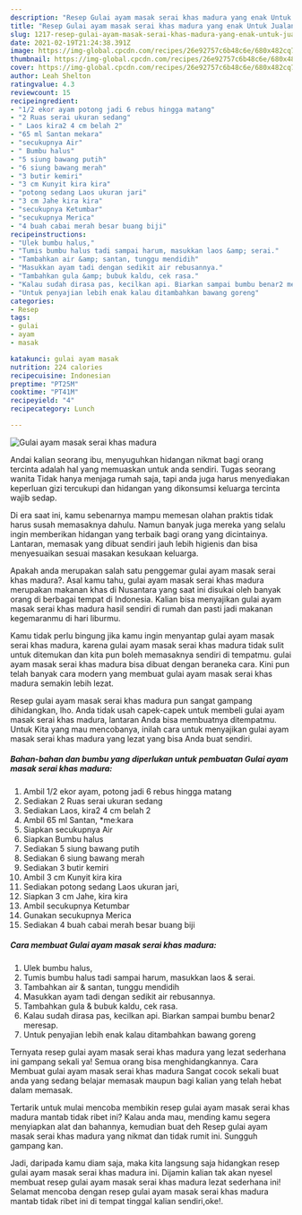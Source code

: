 ```yaml
---
description: "Resep Gulai ayam masak serai khas madura yang enak Untuk Jualan"
title: "Resep Gulai ayam masak serai khas madura yang enak Untuk Jualan"
slug: 1217-resep-gulai-ayam-masak-serai-khas-madura-yang-enak-untuk-jualan
date: 2021-02-19T21:24:38.391Z
image: https://img-global.cpcdn.com/recipes/26e92757c6b48c6e/680x482cq70/gulai-ayam-masak-serai-khas-madura-foto-resep-utama.jpg
thumbnail: https://img-global.cpcdn.com/recipes/26e92757c6b48c6e/680x482cq70/gulai-ayam-masak-serai-khas-madura-foto-resep-utama.jpg
cover: https://img-global.cpcdn.com/recipes/26e92757c6b48c6e/680x482cq70/gulai-ayam-masak-serai-khas-madura-foto-resep-utama.jpg
author: Leah Shelton
ratingvalue: 4.3
reviewcount: 15
recipeingredient:
- "1/2 ekor ayam potong jadi 6 rebus hingga matang"
- "2 Ruas serai ukuran sedang"
- " Laos kira2 4 cm belah 2"
- "65 ml Santan mekara"
- "secukupnya Air"
- " Bumbu halus"
- "5 siung bawang putih"
- "6 siung bawang merah"
- "3 butir kemiri"
- "3 cm Kunyit kira kira"
- "potong sedang Laos ukuran jari"
- "3 cm Jahe kira kira"
- "secukupnya Ketumbar"
- "secukupnya Merica"
- "4 buah cabai merah besar buang biji"
recipeinstructions:
- "Ulek bumbu halus,"
- "Tumis bumbu halus tadi sampai harum, masukkan laos &amp; serai."
- "Tambahkan air &amp; santan, tunggu mendidih"
- "Masukkan ayam tadi dengan sedikit air rebusannya."
- "Tambahkan gula &amp; bubuk kaldu, cek rasa."
- "Kalau sudah dirasa pas, kecilkan api. Biarkan sampai bumbu benar2 meresap."
- "Untuk penyajian lebih enak kalau ditambahkan bawang goreng"
categories:
- Resep
tags:
- gulai
- ayam
- masak

katakunci: gulai ayam masak 
nutrition: 224 calories
recipecuisine: Indonesian
preptime: "PT25M"
cooktime: "PT41M"
recipeyield: "4"
recipecategory: Lunch

---
```



![Gulai ayam masak serai khas madura](https://img-global.cpcdn.com/recipes/26e92757c6b48c6e/680x482cq70/gulai-ayam-masak-serai-khas-madura-foto-resep-utama.jpg)

Andai kalian seorang ibu, menyuguhkan hidangan nikmat bagi orang tercinta adalah hal yang memuaskan untuk anda sendiri. Tugas seorang  wanita Tidak hanya menjaga rumah saja, tapi anda juga harus menyediakan keperluan gizi tercukupi dan hidangan yang dikonsumsi keluarga tercinta wajib sedap.

Di era  saat ini, kamu sebenarnya mampu memesan olahan praktis tidak harus susah memasaknya dahulu. Namun banyak juga mereka yang selalu ingin memberikan hidangan yang terbaik bagi orang yang dicintainya. Lantaran, memasak yang dibuat sendiri jauh lebih higienis dan bisa menyesuaikan sesuai masakan kesukaan keluarga. 



Apakah anda merupakan salah satu penggemar gulai ayam masak serai khas madura?. Asal kamu tahu, gulai ayam masak serai khas madura merupakan makanan khas di Nusantara yang saat ini disukai oleh banyak orang di berbagai tempat di Indonesia. Kalian bisa menyajikan gulai ayam masak serai khas madura hasil sendiri di rumah dan pasti jadi makanan kegemaranmu di hari liburmu.

Kamu tidak perlu bingung jika kamu ingin menyantap gulai ayam masak serai khas madura, karena gulai ayam masak serai khas madura tidak sulit untuk ditemukan dan kita pun boleh memasaknya sendiri di tempatmu. gulai ayam masak serai khas madura bisa dibuat dengan beraneka cara. Kini pun telah banyak cara modern yang membuat gulai ayam masak serai khas madura semakin lebih lezat.

Resep gulai ayam masak serai khas madura pun sangat gampang dihidangkan, lho. Anda tidak usah capek-capek untuk membeli gulai ayam masak serai khas madura, lantaran Anda bisa membuatnya ditempatmu. Untuk Kita yang mau mencobanya, inilah cara untuk menyajikan gulai ayam masak serai khas madura yang lezat yang bisa Anda buat sendiri.

<!--inarticleads1-->

##### Bahan-bahan dan bumbu yang diperlukan untuk pembuatan Gulai ayam masak serai khas madura:

1. Ambil 1/2 ekor ayam, potong jadi 6 rebus hingga matang
1. Sediakan 2 Ruas serai ukuran sedang
1. Sediakan  Laos, kira2 4 cm belah 2
1. Ambil 65 ml Santan, *me:kara
1. Siapkan secukupnya Air
1. Siapkan  Bumbu halus
1. Sediakan 5 siung bawang putih
1. Sediakan 6 siung bawang merah
1. Sediakan 3 butir kemiri
1. Ambil 3 cm Kunyit kira kira
1. Sediakan potong sedang Laos ukuran jari,
1. Siapkan 3 cm Jahe, kira kira
1. Ambil secukupnya Ketumbar
1. Gunakan secukupnya Merica
1. Sediakan 4 buah cabai merah besar buang biji




<!--inarticleads2-->

##### Cara membuat Gulai ayam masak serai khas madura:

1. Ulek bumbu halus,
1. Tumis bumbu halus tadi sampai harum, masukkan laos &amp; serai.
1. Tambahkan air &amp; santan, tunggu mendidih
1. Masukkan ayam tadi dengan sedikit air rebusannya.
1. Tambahkan gula &amp; bubuk kaldu, cek rasa.
1. Kalau sudah dirasa pas, kecilkan api. Biarkan sampai bumbu benar2 meresap.
1. Untuk penyajian lebih enak kalau ditambahkan bawang goreng




Ternyata resep gulai ayam masak serai khas madura yang lezat sederhana ini gampang sekali ya! Semua orang bisa menghidangkannya. Cara Membuat gulai ayam masak serai khas madura Sangat cocok sekali buat anda yang sedang belajar memasak maupun bagi kalian yang telah hebat dalam memasak.

Tertarik untuk mulai mencoba membikin resep gulai ayam masak serai khas madura mantab tidak ribet ini? Kalau anda mau, mending kamu segera menyiapkan alat dan bahannya, kemudian buat deh Resep gulai ayam masak serai khas madura yang nikmat dan tidak rumit ini. Sungguh gampang kan. 

Jadi, daripada kamu diam saja, maka kita langsung saja hidangkan resep gulai ayam masak serai khas madura ini. Dijamin kalian tak akan nyesel membuat resep gulai ayam masak serai khas madura lezat sederhana ini! Selamat mencoba dengan resep gulai ayam masak serai khas madura mantab tidak ribet ini di tempat tinggal kalian sendiri,oke!.

